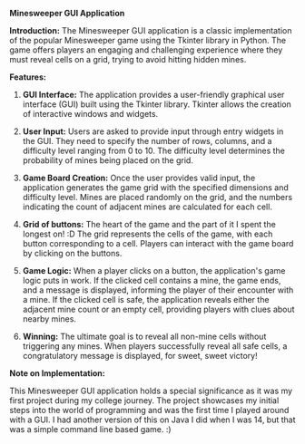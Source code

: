 **Minesweeper GUI Application**

**Introduction:**
The Minesweeper GUI application is a classic implementation of the popular Minesweeper game using the Tkinter library in Python. The game offers players an engaging and challenging experience where they must reveal cells on a grid, trying to avoid hitting hidden mines.

**Features:**

1. **GUI Interface:** The application provides a user-friendly graphical user interface (GUI) built using the Tkinter library. Tkinter allows the creation of interactive windows and widgets.

2. **User Input:** Users are asked to provide input through entry widgets in the GUI. They need to specify the number of rows, columns, and a difficulty level ranging from 0 to 10. The difficulty level determines the probability of mines being placed on the grid.

3. **Game Board Creation:** Once the user provides valid input, the application generates the game grid with the specified dimensions and difficulty level. Mines are placed randomly on the grid, and the numbers indicating the count of adjacent mines are calculated for each cell.

4. **Grid of buttons:** The heart of the game and the part of it I spent the longest on! :D The grid represents the cells of the game, with each button corresponding to a cell. Players can interact with the game board by clicking on the buttons.

5. **Game Logic:** When a player clicks on a button, the application's game logic puts in work. If the clicked cell contains a mine, the game ends, and a message is displayed, informing the player of their encounter with a mine. If the clicked cell is safe, the application reveals either the adjacent mine count or an empty cell, providing players with clues about nearby mines.

6. **Winning:** The ultimate goal is to reveal all non-mine cells without triggering any mines. When players successfully reveal all safe cells, a congratulatory message is displayed, for sweet, sweet victory!

**Note on Implementation:**

This Minesweeper GUI application holds a special significance as it was my first project during my college journey. The project showcases my initial steps into the world of programming and was the first time I played around with a GUI. I had another version of this on Java I did when I was 14, but that was a simple command line based game. :)
